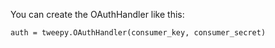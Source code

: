 You can create the OAuthHandler like this:

```
auth = tweepy.OAuthHandler(consumer_key, consumer_secret)
```

###### 